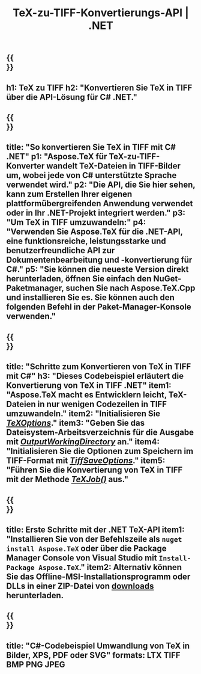 ﻿---
translation: true
template: /_templates/_conversion-child-net.md
title: TeX-zu-TIFF-Konvertierungs-API | .NET
description: TeX-zu-TIFF-Konvertierungsfunktion. Integrieren Sie diese lokale .NET-Bibliothek in Ihr Projekt oder verwenden Sie plattformübergreifende Anwendungen, um TeX in TIFF zu konvertieren.
keywords: tex zu tiff api net, tex2tiff integrieren c#
url: /net/conversion/tex-to-tiff/
family: tex
platformtag: net
feature: conversion
informat: TEX
outformat: TIFF
otherformats: BMP PNG JPEG PDF SVG XPS
---


{{<section banner>}}
---
h1: TeX zu TIFF
h2: "Konvertieren Sie TeX in TIFF über die API-Lösung für C# .NET."
---

{{<section overview>}}
---
title: "So konvertieren Sie TeX in TIFF mit C# .NET"
p1: "Aspose.TeX für TeX-zu-TIFF-Konverter wandelt TeX-Dateien in TIFF-Bilder um, wobei jede von C# unterstützte Sprache verwendet wird."
p2: "Die API, die Sie hier sehen, kann zum Erstellen Ihrer eigenen plattformübergreifenden Anwendung verwendet oder in Ihr .NET-Projekt integriert werden."
p3: "Um TeX in TIFF umzuwandeln:"
p4: "Verwenden Sie Aspose.TeX für die .NET-API, eine funktionsreiche, leistungsstarke und benutzerfreundliche API zur Dokumentenbearbeitung und -konvertierung für C#."
p5: "Sie können die neueste Version direkt herunterladen, öffnen Sie einfach den NuGet-Paketmanager, suchen Sie nach Aspose.TeX.Cpp und installieren Sie es. Sie können auch den folgenden Befehl in der Paket-Manager-Konsole verwenden."
---

{{<section feature1>}}
---
title: "Schritte zum Konvertieren von TeX in TIFF mit C#"
h3: "Dieses Codebeispiel erläutert die Konvertierung von TeX in TIFF .NET"
item1: "Aspose.TeX macht es Entwicklern leicht, TeX-Dateien in nur wenigen Codezeilen in TIFF umzuwandeln."
item2: "Initialisieren Sie [*TeXOptions*](https://reference.aspose.com/tex/net/aspose.tex/texoptions/)."
item3: "Geben Sie das Dateisystem-Arbeitsverzeichnis für die Ausgabe mit [*OutputWorkingDirectory*](https://reference.aspose.com/tex/net/aspose.tex/texoptions/outputworkingdirectory/) an."
item4: "Initialisieren Sie die Optionen zum Speichern im TIFF-Format mit [*TiffSaveOptions*](https://reference.aspose.com/tex/net/aspose.tex.presentation.image/tiffsaveoptions/)."
item5: "Führen Sie die Konvertierung von TeX in TIFF mit der Methode [*TeXJob()*](https://reference.aspose.com/tex/net/aspose.tex/texjob/) aus."
---

{{<section feature2>}}
---
title: Erste Schritte mit der .NET TeX-API
item1: "Installieren Sie von der Befehlszeile als ```nuget install Aspose.TeX``` oder über die Package Manager Console von Visual Studio mit ```Install-Package Aspose.TeX```."
item2: Alternativ können Sie das Offline-MSI-Installationsprogramm oder DLLs in einer ZIP-Datei von [downloads](https://downloads.aspose.com/tex/net) herunterladen.
---

{{<section widget>}}
---
title: "C#-Codebeispiel Umwandlung von TeX in Bilder, XPS, PDF oder SVG"
formats: LTX TIFF BMP PNG JPEG
---